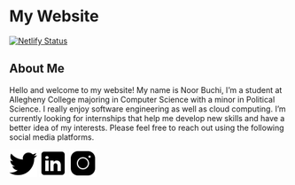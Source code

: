 # My Website

[![Netlify Status](https://api.netlify.com/api/v1/badges/7e2d84ea-2cb5-4070-b0a2-42473f0fe8d0/deploy-status)](https://app.netlify.com/sites/noorbuchi/deploys)

## About Me

Hello and welcome to my website! My name is Noor Buchi, I’m a student at Allegheny College majoring in Computer Science with a minor in Political Science. I really enjoy software engineering as well as cloud computing. I’m currently looking for internships that help me develop new skills and have a better idea of my interests. Please feel free to reach out using the following social media platforms.

[<img src="readme-icons/twitter.png">](https://twitter.com/BuchiNoor)
[<img src="readme-icons/linkedin.png">](https://www.linkedin.com/in/noorbuchi/)
[<img src="readme-icons/instagram.png">](https://www.instagram.com/noor_buchi/)
